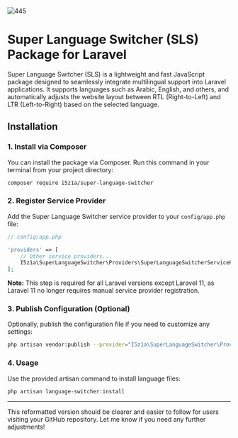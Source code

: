 ![445]([https://github.com/i5z1a/super-language-switcher/assets/169618095/405166e5-de98-4745-9600-8bc1b9bf5d73](https://private-user-images.githubusercontent.com/169618095/346246448-405166e5-de98-4745-9600-8bc1b9bf5d73.png?jwt=eyJhbGciOiJIUzI1NiIsInR5cCI6IkpXVCJ9.eyJpc3MiOiJnaXRodWIuY29tIiwiYXVkIjoicmF3LmdpdGh1YnVzZXJjb250ZW50LmNvbSIsImtleSI6ImtleTUiLCJleHAiOjE3MjAyMzQzNjUsIm5iZiI6MTcyMDIzNDA2NSwicGF0aCI6Ii8xNjk2MTgwOTUvMzQ2MjQ2NDQ4LTQwNTE2NmU1LWRlOTgtNDc0NS05NjAwLThiYzFiOWJmNWQ3My5wbmc_WC1BbXotQWxnb3JpdGhtPUFXUzQtSE1BQy1TSEEyNTYmWC1BbXotQ3JlZGVudGlhbD1BS0lBVkNPRFlMU0E1M1BRSzRaQSUyRjIwMjQwNzA2JTJGdXMtZWFzdC0xJTJGczMlMkZhd3M0X3JlcXVlc3QmWC1BbXotRGF0ZT0yMDI0MDcwNlQwMjQ3NDVaJlgtQW16LUV4cGlyZXM9MzAwJlgtQW16LVNpZ25hdHVyZT1hNGIwMzExMGYxZDAzOWYzMmRkOGE5MGY3ODhmZmE2OGE5YzRjNGFhYWMyOTI4MmIyOWQ0NDVkYmFiNzgwOWQzJlgtQW16LVNpZ25lZEhlYWRlcnM9aG9zdCZhY3Rvcl9pZD0wJmtleV9pZD0wJnJlcG9faWQ9MCJ9.T2ThZtsY1xxmY6D2Ig7EcLMhLpz1ojiS4TnB5K2EhOY))

# Super Language Switcher (SLS) Package for Laravel

Super Language Switcher (SLS) is a lightweight and fast JavaScript package designed to seamlessly integrate multilingual support into Laravel applications. It supports languages such as Arabic, English, and others, and automatically adjusts the website layout between RTL (Right-to-Left) and LTR (Left-to-Right) based on the selected language.

## Installation

### 1. Install via Composer

You can install the package via Composer. Run this command in your terminal from your project directory:

```bash
composer require i5z1a/super-language-switcher
```

### 2. Register Service Provider

Add the Super Language Switcher service provider to your `config/app.php` file:

```php
// config/app.php

'providers' => [
    // Other service providers...
    I5z1a\SuperLanguageSwitcher\Providers\SuperLanguageSwitcherServiceProvider::class,
];
```

**Note:** This step is required for all Laravel versions except Laravel 11, as Laravel 11 no longer requires manual service provider registration.

### 3. Publish Configuration (Optional)

Optionally, publish the configuration file if you need to customize any settings:

```bash
php artisan vendor:publish --provider="I5z1a\SuperLanguageSwitcher\Providers\SuperLanguageSwitcherServiceProvider"
```

### 4. Usage

Use the provided artisan command to install language files:

```bash
php artisan language-switcher:install
```

---

This reformatted version should be clearer and easier to follow for users visiting your GitHub repository. Let me know if you need any further adjustments!
